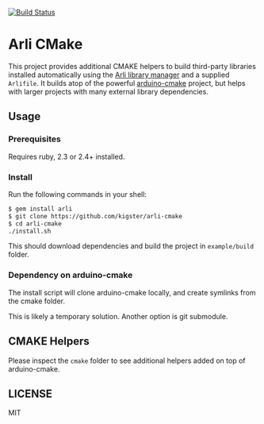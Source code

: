 [![Build Status](https://travis-ci.org/kigster/arli-cmake.svg?branch=master)](https://travis-ci.org/kigster/arli-cmake)

# Arli CMake

This project provides additional CMAKE helpers to build third-party libraries installed automatically using the [Arli library manager](https://github.com/kigster/arli) and a supplied `Arlifile`. It builds atop of the powerful [arduino-cmake](https://github.com/arduino-cmake/arduino-cmake) project, but helps with larger projects with many external library dependencies.

## Usage

### Prerequisites 

Requires ruby, 2.3 or 2.4+ installed.

### Install

Run the following commands in your shell:

```bash
$ gem install arli
$ git clone https://github.com/kigster/arli-cmake
$ cd arli-cmake
./install.sh
```
This should download dependencies and build the project in `example/build` folder.

### Dependency on arduino-cmake

The install script will clone arduino-cmake locally, and create symlinks from the cmake folder.

This is likely a temporary solution. Another option is git submodule.

## CMAKE Helpers

Please inspect the `cmake` folder to see additional helpers added on top of arduino-cmake.

## LICENSE

MIT

